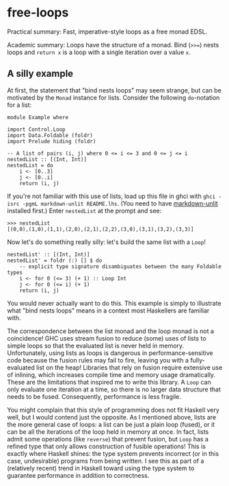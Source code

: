free-loops
==========

Practical summary: Fast, imperative-style loops as a free monad EDSL.

Academic summary: Loops have the structure of a monad. Bind (`>>=`) nests loops
and `return x` is a loop with a single iteration over a value `x`.

A silly example
---------------

At first, the statement that "bind nests loops" may seem strange, but can be
motivated by the `Monad` instance for lists. Consider the following
`do`-notation for a list:

~~~ {.haskell}
module Example where

import Control.Loop
import Data.Foldable (foldr)
import Prelude hiding (foldr)

-- A list of pairs (i, j) where 0 <= i <= 3 and 0 <= j <= i
nestedList :: [(Int, Int)]
nestedList = do
    i <- [0..3]
    j <- [0..i]
    return (i, j)
~~~

If you're not familiar with this use of lists, load up this file in ghci
with `ghci -isrc -pgmL markdown-unlit README.lhs`. (You need to have
[markdown-unlit](https://github.com/sol/markdown-unlit) installed first.)
Enter `nestedList` at the prompt and see:

~~~
>>> nestedList
[(0,0),(1,0),(1,1),(2,0),(2,1),(2,2),(3,0),(3,1),(3,2),(3,3)]
~~~

Now let's do something really silly: let's build the same list with a
`Loop`!

~~~ {.haskell}
nestedList' :: [(Int, Int)]
nestedList' = foldr (:) [] $ do
    -- explicit type signature disambiguates between the many Foldable types
    i <- for 0 (<= 3) (+ 1) :: Loop Int
    j <- for 0 (<= i) (+ 1)
    return (i, j)
~~~

You would never actually want to do this. This example is simply to
illustrate what "bind nests loops" means in a context most Haskellers are
familiar with.

The correspondence between the list monad and the loop monad is not a
coincidence! GHC uses stream fusion to reduce (some) uses of lists to simple
loops so that the evaluated list is never held in memory. Unfortunately,
using lists as loops is dangerous in performance-sensitive code because the
fusion rules may fail to fire, leaving you with a fully-evaluated list on
the heap! Libraries that rely on fusion require extensive use of inlining,
which increases compile time and memory usage dramatically.  These are the
limitations that inspired me to write this library. A `Loop` can only
evaluate one iteration at a time, so there is no larger data structure that
needs to be fused. Consequently, performance is less fragile.

You might complain that this style of programming does not fit Haskell very
well, but I would contend just the opposite. As I mentioned above, lists are the
more general case of loops: a list can be just a plain loop (fused), or it can
be all the iterations of the loop held in memory at once.  In fact, lists admit
some operations (like `reverse`) that prevent fusion, but `Loop` has a refined
type that only allows construction of fusible operations!  This is exactly where
Haskell shines: the type system prevents incorrect (or in this case,
undesirable) programs from being written. I see this as part of a (relatively
recent) trend in Haskell toward using the type system to guarantee performance
in addition to correctness.
